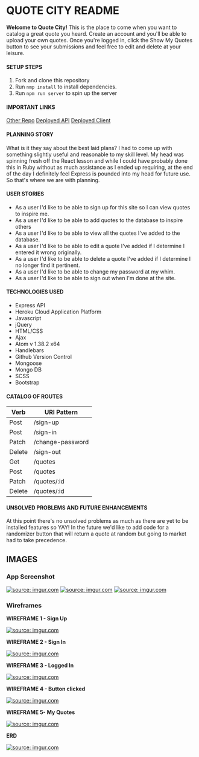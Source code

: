 # **QUOTE CITY README**
**Welcome to Quote City!** This is the place to come when you want to catalog a great quote you heard.  Create an account and you'll be able to upload your own quotes. Once you're logged in, click the Show My Quotes button to see your submissions and feel free to edit and delete at your leisure.

#### SETUP STEPS
1. Fork and clone this repository
2. Run `nmp install` to install dependencies.
3. Run `npm run server` to spin up the server

#### IMPORTANT LINKS

[Other Repo](https://github.com/matthewdmclaughlin/INSP-frontend)
[Deployed API](https://matthewdmclaughlin.github.io/INSP-backend)
[Deployed Client](https://matthewdmclaughlin.github.io/INSP-frontend)

#### PLANNING STORY
What is it they say about the best laid plans?  I had to come up with something slightly useful and reasonable to my skill level.  My head was spinning fresh off the React lesson and while I could have probably done this in Ruby without as much assistance as I ended up requiring, at the end of the day I definitely feel Express is pounded into my head for future use.  So that's where we are with planning.

#### USER STORIES
- As a user I'd like to be able to sign up for this site so I can view quotes to inspire me.
- As a user I'd like to be able to add quotes to the database to inspire others
- As a user I'd like to be able to view all the quotes I've added to the database.
- As a user I'd like to be able to edit a quote I've added if I determine I entered it wrong originally.
- As a user I'd like to be able to delete a quote I've added if I determine I no longer find it pertinent.
- As a user I'd like to be able to change my password at my whim.
- As a user I'd like to be able to sign out when I'm done at the site.

#### TECHNOLOGIES USED
- Express API
- Heroku Cloud Application Platform
- Javascript
- jQuery
- HTML/CSS
- Ajax
- Atom v 1.38.2 x64
- Handlebars
- Github Version Control
- Mongoose
- Mongo DB
- SCSS
- Bootstrap

#### CATALOG OF ROUTES

| Verb | URI Pattern |
|-----|-------|
| Post | /sign-up |
| Post | /sign-in |
| Patch | /change-password |
| Delete | /sign-out |
| Get | /quotes |
| Post | /quotes |
| Patch | /quotes/:id |
| Delete | /quotes/:id |

#### UNSOLVED PROBLEMS AND FUTURE ENHANCEMENTS
At this point there's no unsolved problems as much as there are yet to be installed features so YAY!  In the future we'd like to add code for a randomizer button that will return a quote at random but going to market had to take precedence.


## IMAGES

### App Screenshot
<a href="https://imgur.com/PNFQMeE"><img src="https://i.imgur.com/PNFQMeE.jpg" title="source: imgur.com" /></a>
<a href="https://imgur.com/Yd7egRj"><img src="https://i.imgur.com/Yd7egRj.jpg" title="source: imgur.com" /></a>
<a href="https://imgur.com/PuM7AIm"><img src="https://i.imgur.com/PuM7AIm.jpg" title="source: imgur.com" /></a>

### Wireframes
**WIREFRAME 1 - Sign Up**

<a href="https://imgur.com/fLXGEB0"><img src="https://i.imgur.com/fLXGEB0.jpg" title="source: imgur.com" /></a>

**WIREFRAME 2 - Sign In**

<a href="https://imgur.com/5OdsaUl"><img src="https://i.imgur.com/5OdsaUl.jpg" title="source: imgur.com" /></a>

**WIREFRAME 3 - Logged In**

<a href="https://imgur.com/bGKmAMe"><img src="https://i.imgur.com/bGKmAMe.jpg" title="source: imgur.com" /></a>

**WIREFRAME 4 - Button clicked**

<a href="https://imgur.com/4GGNhUj"><img src="https://i.imgur.com/4GGNhUj.jpg" title="source: imgur.com" /></a>

**WIREFRAME 5- My Quotes**

<a href="https://imgur.com/P43hYPf"><img src="https://i.imgur.com/P43hYPf.jpg" title="source: imgur.com" /></a>

**ERD**

<a href="https://imgur.com/fmGcqEy"><img src="https://i.imgur.com/fmGcqEy.jpg" title="source: imgur.com" /></a>
